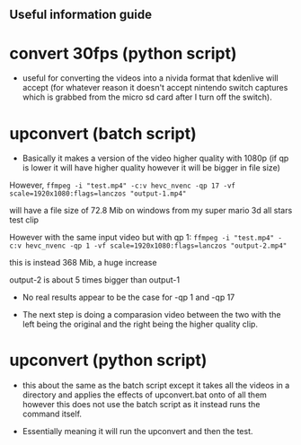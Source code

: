 ## Useful information guide

# convert 30fps (python script)

- useful for converting the videos into a nivida format that kdenlive will accept (for whatever reason it doesn't accept nintendo switch captures which is grabbed from the micro sd card after I turn off the switch).

# upconvert (batch script)

- Basically it makes a version of the video higher quality with 1080p (if qp is lower it will have higher quality however it will be bigger in file size)


However,
``ffmpeg -i "test.mp4" -c:v hevc_nvenc -qp 17 -vf scale=1920x1080:flags=lanczos "output-1.mp4"``

will have a file size of 72.8 Mib on windows from my super mario 3d all stars test clip

However with the same input video but with qp 1:
``ffmpeg -i "test.mp4" -c:v hevc_nvenc -qp 1 -vf scale=1920x1080:flags=lanczos "output-2.mp4"``

this is instead 368 Mib, a huge increase

output-2 is about 5 times bigger than output-1

- No real results appear to be the case for -qp 1 and -qp 17

- The next step is doing a comparasion video between the two with the left being the original and the right being the higher quality clip.

# upconvert (python script)

- this about the same as the batch script except it takes all the videos in a directory and applies the effects of upconvert.bat onto of all them however this does not use the batch script as it instead runs the command itself.

- Essentially meaning it will run the upconvert and then the test.

